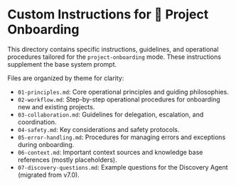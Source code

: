 # Custom Instructions for 🚦 Project Onboarding

This directory contains specific instructions, guidelines, and operational procedures tailored for the `project-onboarding` mode. These instructions supplement the base system prompt.

Files are organized by theme for clarity:
- `01-principles.md`: Core operational principles and guiding philosophies.
- `02-workflow.md`: Step-by-step operational procedures for onboarding new and existing projects.
- `03-collaboration.md`: Guidelines for delegation, escalation, and coordination.
- `04-safety.md`: Key considerations and safety protocols.
- `05-error-handling.md`: Procedures for managing errors and exceptions during onboarding.
- `06-context.md`: Important context sources and knowledge base references (mostly placeholders).
- `07-discovery-questions.md`: Example questions for the Discovery Agent (migrated from v7.0).